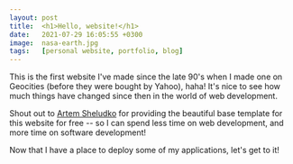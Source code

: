 ```yaml
---
layout: post
title:  <h1>Hello, website!</h1>
date:   2021-07-29 16:05:55 +0300
image:  nasa-earth.jpg
tags:   [personal website, portfolio, blog]
---
```

This is the first website I've made since the late 90's when I made one on
Geocities (before they were bought by Yahoo), haha! It's nice to see how much 
things have changed since then in the world of web development. 

Shout out to [Artem Sheludko](https://github.com/artemsheludko) for providing 
the beautiful base template for this website for free -- so I can spend less 
time on web development, and more time on software development!

Now that I have a place to deploy some of my applications, let's get to it!

